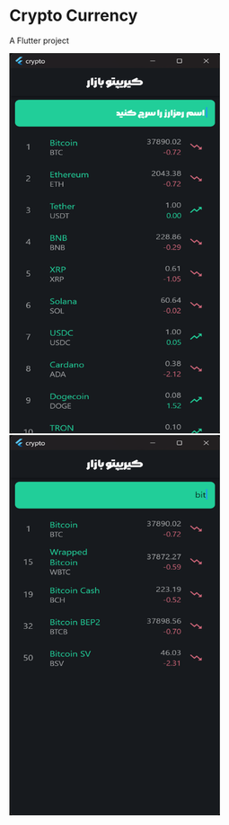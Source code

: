 # Crypto Currency

A Flutter project

<table>
      <tr>
        <img src="crypto_curency_app_1.png" alt="" width="375" height="677">
      </tr>
      <tr>
        <img src="crypto_curency_app_2.png" alt="" width="375" height="677">
      </tr>
</table>

